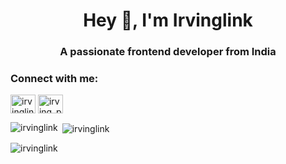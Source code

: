 <h1 align="center">Hey 👋, I'm Irvinglink</h1>
<h3 align="center">A passionate frontend developer from India</h3>

<h3 align="left">Connect with me:</h3>
<p align="left">
<a href="https://twitter.com/irvinglink" target="blank"><img align="center" src="https://raw.githubusercontent.com/rahuldkjain/github-profile-readme-generator/master/src/images/icons/Social/twitter.svg" alt="irvinglink" height="30" width="40" /></a>
<a href="https://instagram.com/irving_pompa" target="blank"><img align="center" src="https://raw.githubusercontent.com/rahuldkjain/github-profile-readme-generator/master/src/images/icons/Social/instagram.svg" alt="irving_pompa" height="30" width="40" /></a>
</p>

<p><img align="left" src="https://github-readme-stats.vercel.app/api/top-langs?username=irvinglink&show_icons=true&locale=en&layout=compact" alt="irvinglink" /></p>

<p>&nbsp;<img align="center" src="https://github-readme-stats.vercel.app/api?username=irvinglink&show_icons=true&locale=en" alt="irvinglink" /></p>

<p><img align="center" src="https://github-readme-streak-stats.herokuapp.com/?user=irvinglink&" alt="irvinglink" /></p>
